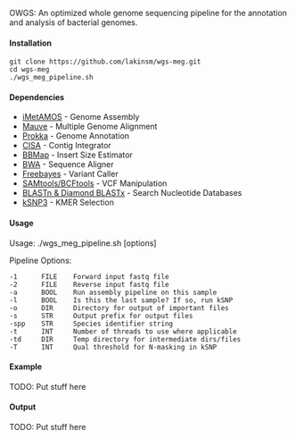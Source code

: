 OWGS: An optimized whole genome sequencing pipeline for the annotation and analysis of bacterial genomes.

#### Installation
```
git clone https://github.com/lakinsm/wgs-meg.git
cd wgs-meg
./wgs_meg_pipeline.sh
```

#### Dependencies
* [iMetAMOS](http://metamos.readthedocs.io/en/v1.5rc3/content/imetamos.html) - Genome Assembly
* [Mauve](http://www.bioinformatics.org/wiki/Mauve) - Multiple Genome Alignment
* [Prokka](http://www.vicbioinformatics.com/software.prokka.shtml) - Genome Annotation
* [CISA](http://sb.nhri.org.tw/CISA/en/Instruction) - Contig Integrator
* [BBMap](https://wiki.gacrc.uga.edu/wiki/BBMap) - Insert Size Estimator
* [BWA](http://bio-bwa.sourceforge.net) - Sequence Aligner
* [Freebayes](https://github.com/ekg/freebayes) - Variant Caller
* [SAMtools/BCFtools](https://samtools.github.io/bcftools/) - VCF Manipulation
* [BLASTn & Diamond BLASTx](https://blast.ncbi.nlm.nih.gov/Blast.cgi?PAGE_TYPE=BlastDocs&DOC_TYPE=Download) - Search Nucleotide Databases
* [kSNP3](https://sourceforge.net/projects/ksnp/) - KMER Selection

#### Usage
Usage: ./wgs_meg_pipeline.sh [options]

Pipeline Options:

    -1      FILE    Forward input fastq file
    -2      FILE    Reverse input fastq file
    -a      BOOL    Run assembly pipeline on this sample
    -l      BOOL    Is this the last sample? If so, run kSNP
    -o      DIR     Directory for output of important files
    -s      STR     Output prefix for output files
    -spp    STR     Species identifier string
    -t      INT     Number of threads to use where applicable
    -td     DIR     Temp directory for intermediate dirs/files
    -T      INT     Qual threshold for N-masking in kSNP

#### Example
TODO: Put stuff here

#### Output
TODO: Put stuff here
